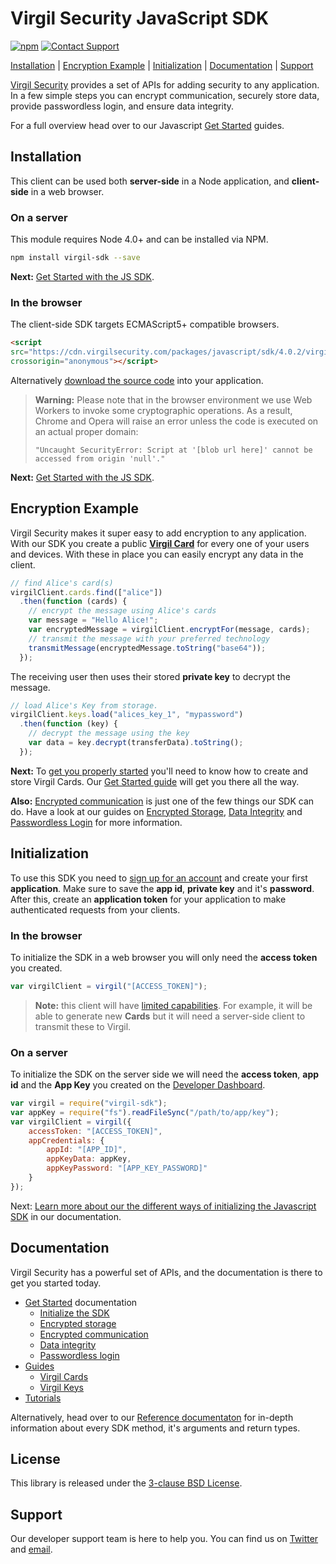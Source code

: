 # Virgil Security JavaScript SDK
[![npm](https://img.shields.io/npm/v/virgil-sdk.svg)](npmjs)
[![Contact Support](https://img.shields.io/badge/contact-support-yellow.svg)][support]

[Installation](#installation) | [Encryption Example](#encryption-example) | [Initialization](#initialization) | [Documentation](#documentation) | [Support](#support)

[Virgil Security](https://virgilsecurity.com) provides a set of APIs for adding security to any application. In a few simple steps you can encrypt communication, securely store data, provide passwordless login, and ensure data integrity.

For a full overview head over to our Javascript [Get Started](#js_getstarted) guides.

## Installation

This client can be used both __server-side__ in a Node application, and __client-side__ in a web browser.

### On a server

This module requires Node 4.0+ and can be installed via NPM.

```sh
npm install virgil-sdk --save
```

__Next:__ [Get Started with the JS SDK](#js_getstarted).

### In the browser

The client-side SDK targets ECMAScript5+ compatible browsers.

```html
<script
src="https://cdn.virgilsecurity.com/packages/javascript/sdk/4.0.2/virgil-sdk.min.js"
crossorigin="anonymous"></script>
```

Alternatively [download the source code](https://github.com/VirgilSecurity/virgil-sdk-javascript/releases) into your application.

> __Warning:__
> Please note that in the browser environment we use Web Workers
to invoke some cryptographic operations. As a result, Chrome and Opera will raise an error unless the code is executed on an actual proper domain:
>
> `"Uncaught SecurityError: Script at '[blob url here]' cannot be accessed from origin 'null'."`

__Next:__ [Get Started with the JS SDK](#js_getstarted).

## Encryption Example

Virgil Security makes it super easy to add encryption to any application. With our SDK you create a public [__Virgil Card__](#link_to_virgil_cards_guide) for every one of your users and devices. With these in place you can easily encrypt any data in the client.

```js
// find Alice's card(s)
virgilClient.cards.find(["alice"])
  .then(function (cards) {
    // encrypt the message using Alice's cards
    var message = "Hello Alice!";
    var encryptedMessage = virgilClient.encryptFor(message, cards);
    // transmit the message with your preferred technology
    transmitMessage(encryptedMessage.toString("base64"));
  });
```

The receiving user then uses their stored __private key__ to decrypt the message.


```js
// load Alice's Key from storage.
virgilClient.keys.load("alices_key_1", "mypassword")
  .then(function (key) {
    // decrypt the message using the key
    var data = key.decrypt(transferData).toString();
  });
```

__Next:__ To [get you properly started](#js_encryption_get_started_guide) you'll need to know how to create and store Virgil Cards. Our [Get Started guide](#js_encryption_get_started_guide) will get you there all the way.

__Also:__ [Encrypted communication](#js_getstarted_encryption) is just one of the few things our SDK can do. Have a look at our guides on  [Encrypted Storage](#js_getstarted_storage), [Data Integrity](#js_getstarted_data_integrity) and [Passwordless Login](#js_getstarted_passwordless_login) for more information.


## Initialization

To use this SDK you need to [sign up for an account](https://developer.virgilsecurity.com/account/signup) and create your first __application__. Make sure to save the __app id__, __private key__ and it's __password__. After this, create an __application token__ for your application to make authenticated requests from your clients.

### In the browser

To initialize the SDK in a web browser you will only need the __access token__ you created.

```js
var virgilClient = virgil("[ACCESS_TOKEN]");
```

> __Note:__ this client will have [limited capabilities](#guide_on_client_access_permissions). For example, it will be able to generate new __Cards__ but it will need a server-side client to transmit these to Virgil.

### On a server

To initialize the SDK on the server side we will need the __access token__, __app id__ and the __App Key__ you created on the [Developer Dashboard](https://developer.virgilsecurity.com/).

```javascript
var virgil = require("virgil-sdk");
var appKey = require("fs").readFileSync("/path/to/app/key");
var virgilClient = virgil({
    accessToken: "[ACCESS_TOKEN]",
    appCredentials: {
        appId: "[APP_ID]",
        appKeyData: appKey,
        appKeyPassword: "[APP_KEY_PASSWORD]"
    }
});
```

Next: [Learn more about our the different ways of initializing the Javascript SDK](#js_guide_initialization) in our documentation.

## Documentation

Virgil Security has a powerful set of APIs, and the documentation is there to get you started today.

* [Get Started](#get_started_root) documentation
  * [Initialize the SDK](#initialize_root)
  * [Encrypted storage](#encrypted_storage)
  * [Encrypted communication](#encrypted_comms)
  * [Data integrity](#data_integrity)
  * [Passwordless login](#passwordless_login)
* [Guides](#guides_link)
  * [Virgil Cards](#guide_cards)
  * [Virgil Keys](#guide_keys)
* [Tutorials](#tutorials_link)

Alternatively, head over to our [Reference documentaton](#reference_docs) for in-depth information about every SDK method, it's arguments and return types.

## License

This library is released under the [3-clause BSD License](LICENSE).

## Support

Our developer support team is here to help you. You can find us on [Twitter](https://twitter.com/virgilsecurity) and [email](support).

[support]: mailto:support@virgilsecurity.com
[js_getstarted]: https://virgilsecurity.com/docs/js/get_started
[js_getstarted_encryption]: https://virgilsecurity.com/docs/js/encryption
[js_getstarted_storage]: https://virgilsecurity.com/docs/js/storage
[js_getstarted_data_integrity]: https://virgilsecurity.com/docs/js/data_integrity
[js_getstarted_passwordless_login]: https://virgilsecurity.com/docs/js/passwordless_login
[js_guide_initialization]: https://virgilsecurity.com/docs/js/guides/initialization
[npmjs]: https://www.npmjs.com/package/virgil-sdk

